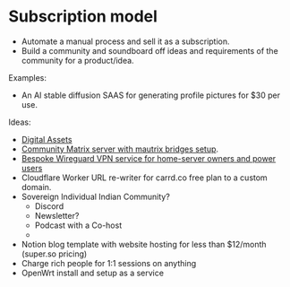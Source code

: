 # Subscription model

* Automate a manual process and sell it as a subscription.
* Build a community and soundboard off ideas and requirements of the
  community for a product/idea.

Examples:
* An AI stable diffusion SAAS for generating profile pictures for $30 per use.

Ideas:
* [Digital Assets](c3at)
* [Community Matrix server with mautrix bridges setup](rngz).
* [Bespoke Wireguard VPN service for home-server owners and power users](z6yl)
* Cloudflare Worker URL re-writer for carrd.co free plan to a custom domain.
* Sovereign Individual Indian Community?
    * Discord
    * Newsletter?
    * Podcast with a Co-host
    * 
* Notion blog template with website hosting for less than $12/month
  (super.so pricing)
* Charge rich people for 1:1 sessions on anything
* OpenWrt install and setup as a service
